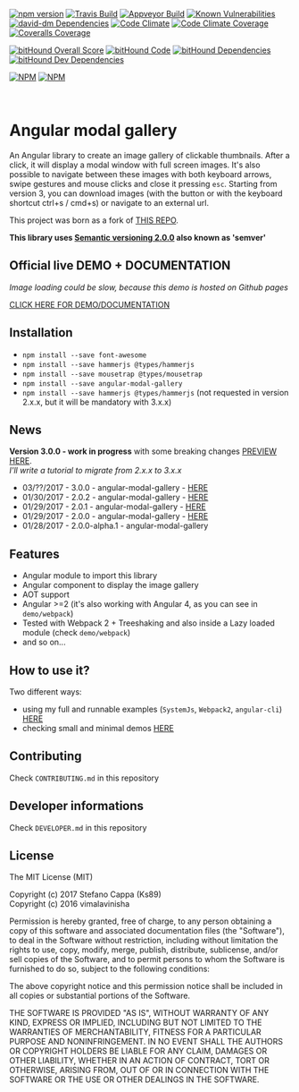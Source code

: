 [![npm version](https://badge.fury.io/js/angular-modal-gallery.svg)](https://badge.fury.io/js/angular-modal-gallery)   [![Travis Build](https://travis-ci.org/Ks89/angular-modal-gallery.svg?branch=master)](https://travis-ci.org/Ks89/angular-modal-gallery)   [![Appveyor Build](https://ci.appveyor.com/api/projects/status/ikp5qqr9aci2s0ae/branch/master?svg=true)](https://ci.appveyor.com/project/Ks89/angular-modal-gallery/branch/master)   [![Known Vulnerabilities](https://snyk.io/test/github/ks89/angular-modal-gallery/badge.svg)](https://snyk.io/test/github/ks89/angular-modal-gallery)   [![david-dm Dependencies](https://david-dm.org/Ks89/angular-modal-gallery.svg)](https://david-dm.org/Ks89/angular-modal-gallery)   [![Code Climate](https://codeclimate.com/github/Ks89/angular-modal-gallery/badges/gpa.svg)](https://codeclimate.com/github/Ks89/angular-modal-gallery)   [![Code Climate Coverage](https://codeclimate.com/github/Ks89/angular-modal-gallery/badges/coverage.svg)](https://codeclimate.com/github/Ks89/angular-modal-gallery/coverage)   [![Coveralls Coverage](https://coveralls.io/repos/github/Ks89/angular-modal-gallery/badge.svg?branch=master)](https://coveralls.io/github/Ks89/angular-modal-gallery?branch=master)

[![bitHound Overall Score](https://www.bithound.io/github/Ks89/angular-modal-gallery/badges/score.svg)](https://www.bithound.io/github/Ks89/angular-modal-gallery)   [![bitHound Code](https://www.bithound.io/github/Ks89/angular-modal-gallery/badges/code.svg)](https://www.bithound.io/github/Ks89/angular-modal-gallery)   [![bitHound Dependencies](https://www.bithound.io/github/Ks89/angular-modal-gallery/badges/dependencies.svg)](https://www.bithound.io/github/Ks89/angular-modal-gallery/master/dependencies/npm)   [![bitHound Dev Dependencies](https://www.bithound.io/github/Ks89/angular-modal-gallery/badges/devDependencies.svg)](https://www.bithound.io/github/Ks89/angular-modal-gallery/master/dependencies/npm)

[![NPM](https://nodei.co/npm/angular-modal-gallery.png?downloads=true&downloadRank=true&stars=true)](https://nodei.co/npm/angular-modal-gallery/)    [![NPM](https://nodei.co/npm-dl/angular-modal-gallery.png?months=9&height=3)](https://nodei.co/npm/angular-modal-gallery/)

<br>

# Angular modal gallery

An Angular library to create an image gallery of clickable thumbnails. After a click, it will display a modal window with full screen images.
It's also possible to navigate between these images with both keyboard arrows, swipe gestures and mouse clicks and close it pressing `esc`.
Starting from version 3, you can download images (with the button or with the keyboard shortcut ctrl+s / cmd+s) or navigate to an external url.

This project was born as a fork of [THIS REPO](https://github.com/vimalavinisha/angular2-image-popup).

**This library uses [Semantic versioning 2.0.0](http://semver.org/) also known as 'semver'**


## **Official live DEMO + DOCUMENTATION**

*Image loading could be slow, because this demo is hosted on Github pages*

[CLICK HERE FOR DEMO/DOCUMENTATION](https://ks89.github.io/angular-modal-gallery.github.io/)


## Installation
- `npm install --save font-awesome`
- `npm install --save hammerjs @types/hammerjs`
- `npm install --save mousetrap @types/mousetrap`
- `npm install --save angular-modal-gallery`
- `npm install --save hammerjs @types/hammerjs` (not requested in version 2.x.x, but it will be mandatory with 3.x.x)


## News

**Version 3.0.0 - work in progress** with some breaking changes [PREVIEW HERE](https://github.com/Ks89/angular-modal-gallery/tree/develop).<br>
*I'll write a tutorial to migrate from 2.x.x to 3.x.x*

- 03/??/2017 - 3.0.0 - angular-modal-gallery - [HERE](https://github.com/Ks89/angular-modal-gallery/releases)
- 01/30/2017 - 2.0.2 - angular-modal-gallery - [HERE](https://github.com/Ks89/angular-modal-gallery/releases)
- 01/29/2017 - 2.0.1 - angular-modal-gallery - [HERE](https://github.com/Ks89/angular-modal-gallery/releases)
- 01/29/2017 - 2.0.0 - angular-modal-gallery - [HERE](https://github.com/Ks89/angular-modal-gallery/releases)
- 01/28/2017 - 2.0.0-alpha.1 - angular-modal-gallery


## Features
- Angular module to import this library
- Angular component to display the image gallery
- AOT support
- Angular >=2 (it's also working with Angular 4, as you can see in `demo/webpack`)
- Tested with Webpack 2 + Treeshaking and also inside a Lazy loaded module (check `demo/webpack`)
- and so on...


## How to use it?

Two different ways:
- using my full and runnable examples (`SystemJs`, `Webpack2`, `angular-cli`) [HERE](https://github.com/Ks89/angular-modal-gallery/tree/master/demo)
- checking small and minimal demos [HERE](https://ks89.github.io/angular-modal-gallery.github.io/demo)


## Contributing

Check `CONTRIBUTING.md` in this repository


## Developer informations

Check `DEVELOPER.md` in this repository


## License

The MIT License (MIT)

Copyright (c) 2017 Stefano Cappa (Ks89)<br>
Copyright (c) 2016 vimalavinisha

Permission is hereby granted, free of charge, to any person obtaining a copy
of this software and associated documentation files (the "Software"), to deal
in the Software without restriction, including without limitation the rights
to use, copy, modify, merge, publish, distribute, sublicense, and/or sell
copies of the Software, and to permit persons to whom the Software is
furnished to do so, subject to the following conditions:

The above copyright notice and this permission notice shall be included in all
copies or substantial portions of the Software.

THE SOFTWARE IS PROVIDED "AS IS", WITHOUT WARRANTY OF ANY KIND, EXPRESS OR
IMPLIED, INCLUDING BUT NOT LIMITED TO THE WARRANTIES OF MERCHANTABILITY,
FITNESS FOR A PARTICULAR PURPOSE AND NONINFRINGEMENT. IN NO EVENT SHALL THE
AUTHORS OR COPYRIGHT HOLDERS BE LIABLE FOR ANY CLAIM, DAMAGES OR OTHER
LIABILITY, WHETHER IN AN ACTION OF CONTRACT, TORT OR OTHERWISE, ARISING FROM,
OUT OF OR IN CONNECTION WITH THE SOFTWARE OR THE USE OR OTHER DEALINGS IN THE
SOFTWARE.
